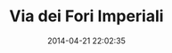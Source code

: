 --- 
layout: entry
title: Via dei Fori Imperiali
location: Rome, Italy
date_taken: March 2014
camera: Leica M9
lens: Leica Elmarit-M 28mm f/2.8 Asph
image: GRS-20140323-161229
date: 2014-04-21 22:02:35
category: notebook
excerpt:
tags: [30 to 65 years, bw, costume, expression, flag, grimace, helmet, lance, men, painting, roman, roman centurion, shield, spear, spike, teeth]
---